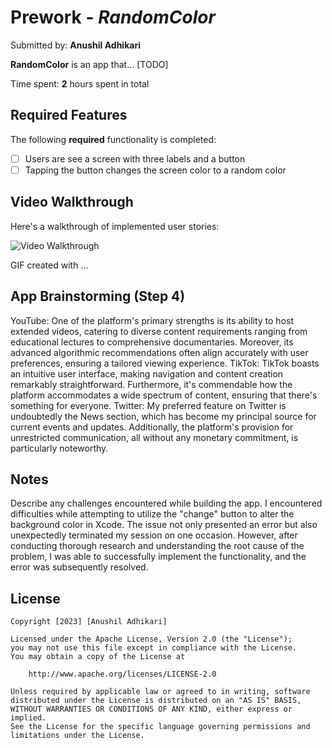 # Prework - *RandomColor*

Submitted by: **Anushil Adhikari**

**RandomColor** is an app that... [TODO] 

Time spent: **2** hours spent in total

## Required Features

The following **required** functionality is completed:

- [ ] Users are see a screen with three labels and a button
- [ ] Tapping the button changes the screen color to a random color
 
## Video Walkthrough

Here's a walkthrough of implemented user stories:

<img src='http://i.imgur.com/link/to/your/gif/file.gif' title='Video Walkthrough' width='' alt='Video Walkthrough' />

<!-- Replace this with whatever GIF tool you used! -->
GIF created with ...  
<!-- Recommended tools:
[Kap](https://getkap.co/) for macOS
[ScreenToGif](https://www.screentogif.com/) for Windows
[peek](https://github.com/phw/peek) for Linux. -->

## App Brainstorming (Step 4)

YouTube: One of the platform's primary strengths is its ability to host extended videos, catering to diverse content requirements ranging from educational lectures to comprehensive documentaries. Moreover, its advanced algorithmic recommendations often align accurately with user preferences, ensuring a tailored viewing experience. TikTok: TikTok boasts an intuitive user interface, making navigation and content creation remarkably straightforward. Furthermore, it's commendable how the platform accommodates a wide spectrum of content, ensuring that there's something for everyone. Twitter: My preferred feature on Twitter is undoubtedly the News section, which has become my principal source for current events and updates. Additionally, the platform's provision for unrestricted communication, all without any monetary commitment, is particularly noteworthy.

## Notes

Describe any challenges encountered while building the app.
I encountered difficulties while attempting to utilize the "change" button to alter the background color in Xcode. The issue not only presented an error but also unexpectedly terminated my session on one occasion. However, after conducting thorough research and understanding the root cause of the problem, I was able to successfully implement the functionality, and the error was subsequently resolved.

## License

    Copyright [2023] [Anushil Adhikari]

    Licensed under the Apache License, Version 2.0 (the "License");
    you may not use this file except in compliance with the License.
    You may obtain a copy of the License at

        http://www.apache.org/licenses/LICENSE-2.0

    Unless required by applicable law or agreed to in writing, software
    distributed under the License is distributed on an "AS IS" BASIS,
    WITHOUT WARRANTIES OR CONDITIONS OF ANY KIND, either express or implied.
    See the License for the specific language governing permissions and
    limitations under the License.
